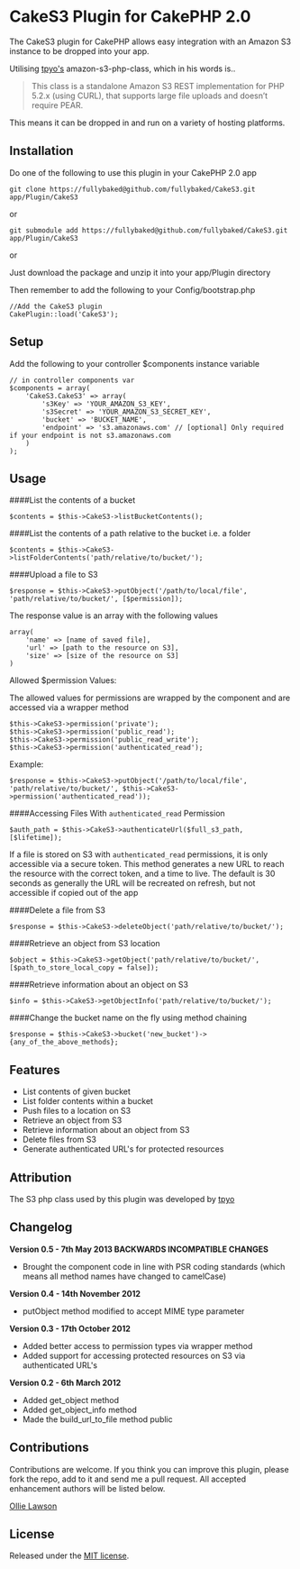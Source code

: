 # CakeS3 Plugin for CakePHP 2.0

The CakeS3 plugin for CakePHP allows easy integration with an Amazon S3 instance to be dropped into your app.

Utilising [tpyo's](https://github.com/tpyo/amazon-s3-php-class) amazon-s3-php-class, which in his words is..

> This class is a standalone Amazon S3 REST implementation for PHP 5.2.x (using CURL), that supports large file uploads and doesn’t require PEAR.

This means it can be dropped in and run on a variety of hosting platforms.

## Installation

Do one of the following to use this plugin in your CakePHP 2.0 app

	git clone https://fullybaked@github.com/fullybaked/CakeS3.git app/Plugin/CakeS3

or

	git submodule add https://fullybaked@github.com/fullybaked/CakeS3.git app/Plugin/CakeS3

or

Just download the package and unzip it into your app/Plugin directory


Then remember to add the following to your Config/bootstrap.php

	//Add the CakeS3 plugin
	CakePlugin::load('CakeS3');

## Setup

Add the following to your controller $components instance variable

	// in controller components var
	$components = array(
		'CakeS3.CakeS3' => array(
			's3Key' => 'YOUR_AMAZON_S3_KEY',
			's3Secret' => 'YOUR_AMAZON_S3_SECRET_KEY',
			'bucket' => 'BUCKET_NAME',
			'endpoint' => 's3.amazonaws.com' // [optional] Only required if your endpoint is not s3.amazonaws.com
		)
	);

## Usage

####List the contents of a bucket

	$contents = $this->CakeS3->listBucketContents();

####List the contents of a path relative to the bucket i.e. a folder

	$contents = $this->CakeS3->listFolderContents('path/relative/to/bucket/');

####Upload a file to S3

	$response = $this->CakeS3->putObject('/path/to/local/file', 'path/relative/to/bucket/', [$permission]);

The response value is an array with the following values

	array(
		'name' => [name of saved file],
		'url' => [path to the resource on S3],
		'size' => [size of the resource on S3]
	)

Allowed $permission Values:

The allowed values for permissions are wrapped by the component and are accessed via a wrapper method

	$this->CakeS3->permission('private');
	$this->CakeS3->permission('public_read');
	$this->CakeS3->permission('public_read_write');
	$this->CakeS3->permission('authenticated_read');

Example:

	$response = $this->CakeS3->putObject('/path/to/local/file', 'path/relative/to/bucket/', $this->CakeS3->permission('authenticated_read'));

####Accessing Files With `authenticated_read` Permission

	$auth_path = $this->CakeS3->authenticateUrl($full_s3_path, [$lifetime]);

If a file is stored on S3 with `authenticated_read` permissions, it is only accessible via a secure token.  This method generates a new URL to
reach the resource with the correct token, and a time to live.  The default is 30 seconds as generally the URL will be recreated on refresh, but
not accessible if copied out of the app

####Delete a file from S3

	$response = $this->CakeS3->deleteObject('path/relative/to/bucket/');

####Retrieve an object from S3 location

	$object = $this->CakeS3->getObject('path/relative/to/bucket/', [$path_to_store_local_copy = false]);

####Retrieve information about an object on S3

	$info = $this->CakeS3->getObjectInfo('path/relative/to/bucket/');

####Change the bucket name on the fly using method chaining

	$response = $this->CakeS3->bucket('new_bucket')->{any_of_the_above_methods};

## Features

* List contents of given bucket
* List folder contents within a bucket
* Push files to a location on S3
* Retrieve an object from S3
* Retrieve information about an object from S3
* Delete files from S3
* Generate authenticated URL's for protected resources

## Attribution

The S3 php class used by this plugin was developed by [tpyo](https://github.com/tpyo/amazon-s3-php-class)

## Changelog

**Version 0.5 - 7th May 2013 BACKWARDS INCOMPATIBLE CHANGES**

* Brought the component code in line with PSR coding standards (which means all method names have changed to camelCase)


**Version 0.4 - 14th November 2012**

* putObject method modified to accept MIME type parameter

**Version 0.3 - 17th October 2012**

* Added better access to permission types via wrapper method
* Added support for accessing protected resources on S3 via authenticated URL's

**Version 0.2 - 6th March 2012**

* Added get_object method
* Added get\_object\_info method
* Made the build\_url\_to\_file method public

## Contributions

Contributions are welcome.  If you think you can improve this plugin, please fork the repo, add to it and send me a pull request.
All accepted enhancement authors will be listed below.

[Ollie Lawson](https://github.com/ollielawson)

## License

Released under the [MIT license](http://www.opensource.org/licenses/MIT).
